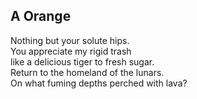 A Orange
--------
Nothing but your solute hips.  
You appreciate my rigid trash  
like a delicious tiger to fresh sugar.  
Return to the homeland of the lunars.  
On what fuming depths perched with lava?  

